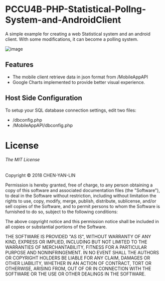 # PCCU4B-PHP-Statistical-Pollng-System-and-AndroidClient
A simple example for creating a web Statistical system and an android client. With some modifications, it can become a polling system.


![image](https://github.com/evilhawk00/PCCU4B-PHP-Statistical-Polling-System-and-AndroidClient/blob/master/Screenshot/PCCU4B_Screenshot.gif?raw=true)

                

Features
------------
- The mobile client retrieve data in json format from /MobileAppAPI
- Google Charts implemented to provide better visual experience.



Host Side Configuration
-------------
To setup your SQL database connection settings, edit two files:
- /dbconfig.php
- /MobileAppAPI/dbconfig.php











# License
###### The MIT License

Copyright © 2018 CHEN-YAN-LIN

Permission is hereby granted, free of charge, to any person obtaining a copy of this software and associated documentation files (the "Software"), to deal in the Software without restriction, including without limitation the rights to use, copy, modify, merge, publish, distribute, sublicense, and/or sell copies of the Software, and to permit persons to whom the Software is furnished to do so, subject to the following conditions:

The above copyright notice and this permission notice shall be included in all copies or substantial portions of the Software.

THE SOFTWARE IS PROVIDED "AS IS", WITHOUT WARRANTY OF ANY KIND, EXPRESS OR IMPLIED, INCLUDING BUT NOT LIMITED TO THE WARRANTIES OF MERCHANTABILITY, FITNESS FOR A PARTICULAR PURPOSE AND NONINFRINGEMENT. IN NO EVENT SHALL THE AUTHORS OR COPYRIGHT HOLDERS BE LIABLE FOR ANY CLAIM, DAMAGES OR OTHER LIABILITY, WHETHER IN AN ACTION OF CONTRACT, TORT OR OTHERWISE, ARISING FROM, OUT OF OR IN CONNECTION WITH THE SOFTWARE OR THE USE OR OTHER DEALINGS IN THE SOFTWARE.
